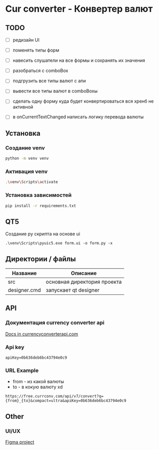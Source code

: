 # Cur converter - Конвертер валют

## TODO
- [ ] редизайн UI
- [ ] поменять типы форм
- [ ] навесить слушатели на все формы и сохранять их значения
- [ ] разобраться с comboBox
- [ ] подгрузить все типы валют с апи
- [ ] вывести все типы валют в comboBoxы
- [ ] сделать одну форму куда будет конвертироваться вся хренб не активной
- [ ] в onCurrentTextChanged написать логику перевода валюты


## Установка
### Создание venv
```bash
python -m venv venv
```
### Активация venv
```bash
.\venv\Scripts\activate
```
### Установка зависимостей
```bash
pip install -r requirements.txt
```
## QT5
Создание py скрипта на основе ui
```
.\venv\Scripts\pyuic5.exe form.ui -o form.py -x
```
## Директории / файлы
| Название          | Описание                    |
|-------------------|-----------------------------|
| src               | основная директория проекта |
| designer.cmd      | запускает qt designer       |

## API
### Документация currency converter api
[Docs in currencyconverterapi.com](https://www.currencyconverterapi.com/docs)
### Api key
```
apiKey=0b636deb6bc43794e0c9
```
### URL Example
- from - из какой валюты 
- to - в кокую валюту xd
```
https://free.currconv.com/api/v7/convert?q={from}_{to}&compact=ultra&apiKey=0b636deb6bc43794e0c9
```
## Other
### UI/UX
[Figma project](https://www.figma.com/file/9AEOwdIIXmJCNoiHQn1mHF/Cur-converter?node-id=2%3A89)
